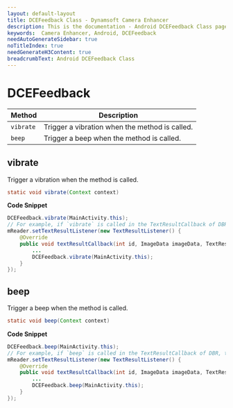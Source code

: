 ```yaml
---
layout: default-layout
title: DCEFeedback Class - Dynamsoft Camera Enhancer
description: This is the documentation - Android DCEFeedback Class page of Dynamsoft Camera Enhancer.
keywords:  Camera Enhancer, Android, DCEFeedback
needAutoGenerateSidebar: true
noTitleIndex: true
needGenerateH3Content: true
breadcrumbText: Android DCEFeedback Class
---
```


# DCEFeedback

| Method | Description |
| ------ | ----------- |
| `vibrate` | Trigger a vibration when the method is called. |
| `beep` | Trigger a beep when the method is called. |

## vibrate

Trigger a vibration when the method is called.

```java
static void vibrate(Context context)
```

**Code Snippet**

```java
DCEFeedback.vibrate(MainActivity.this);
// For example, if `vibrate` is called in the TextResultCallback of DBR, the device will trigger a vibration each time when barcode result is detected.
mReader.setTextResultListener(new TextResultListener() {
    @Override
    public void textResultCallback(int id, ImageData imageData, TextResult[] textResults) {
        ...
        DCEFeedback.vibrate(MainActivity.this);
    }
});
```

## beep

Trigger a beep when the method is called.

```java
static void beep(Context context)
```

**Code Snippet**

```java
DCEFeedback.beep(MainActivity.this);
// For example, if `beep` is called in the TextResultCallback of DBR, the device will trigger a beep each time when barcode result is detected.
mReader.setTextResultListener(new TextResultListener() {
    @Override
    public void textResultCallback(int id, ImageData imageData, TextResult[] textResults) {
        ...
        DCEFeedback.beep(MainActivity.this);
    }
});
```

